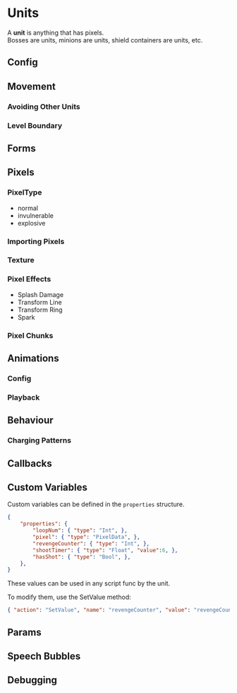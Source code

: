 # Units

A **unit** is anything that has pixels. <br>
Bosses are units, minions are units, shield containers are units, etc.

## Config

## Movement

### Avoiding Other Units
 
### Level Boundary

## Forms

## Pixels

### PixelType

- normal
- invulnerable
- explosive


### Importing Pixels

### Texture

### Pixel Effects

- Splash Damage
- Transform Line
- Transform Ring
- Spark

### Pixel Chunks

## Animations

### Config

### Playback

## Behaviour

### Charging Patterns

## Callbacks

## Custom Variables

Custom variables can be defined in the `properties` structure.

```json
{
	"properties": {
	    "loopNum": { "type": "Int", },
	    "pixel": { "type": "PixelData", },
	    "revengeCounter": { "type": "Int", },
	    "shootTimer": { "type": "Float", "value":6, },
	    "hasShot": { "type": "Bool", },
	},
}
```

These values can be used in any script func by the unit.

To modify them, use the SetValue method:

```json
{ "action": "SetValue", "name": "revengeCounter", "value": "revengeCounter + 1" },
```

## Params

## Speech Bubbles

## Debugging